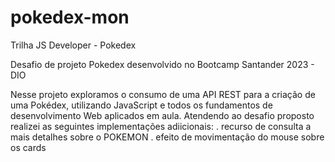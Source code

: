 # pokedex-mon
Trilha JS Developer - Pokedex

Desafio de projeto Pokedex desenvolvido no Bootcamp Santander 2023 - DIO

Nesse projeto exploramos o consumo de uma API REST para a criação de uma Pokédex, utilizando JavaScript e todos os fundamentos de desenvolvimento Web aplicados em aula.
Atendendo ao desafio proposto realizei as seguintes implementações adiicionais:
. recurso de consulta a mais detalhes sobre o POKEMON
. efeito de movimentação do mouse sobre os cards

